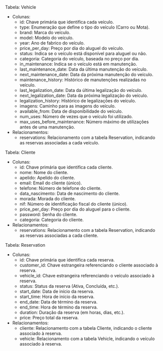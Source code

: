 Tabela: Vehicle
- Colunas:
  - id: Chave primária que identifica cada veículo.
  - type: Enumeração que define o tipo do veículo (Carro ou Mota).
  - brand: Marca do veículo.
  - model: Modelo do veículo.
  - year: Ano de fabrico do veículo.
  - price_per_day: Preço por dia do aluguel do veículo.
  - status: Indica se o veículo está disponível para aluguel ou não.
  - categoria: Categoria do veículo, baseada no preço por dia.
  - in_maintenance: Indica se o veículo está em manutenção.
  - last_maintenance_date: Data da última manutenção do veículo.
  - next_maintenance_date: Data da próxima manutenção do veículo.
  - maintenance_history: Histórico de manutenções realizadas no veículo.
  - last_legalization_date: Data da última legalização do veículo.
  - next_legalization_date: Data da próxima legalização do veículo.
  - legalization_history: Histórico de legalizações do veículo.
  - imagens: Caminho para as imagens do veículo.
  - available_from: Data de disponibilidade do veículo.
  - num_uses: Número de vezes que o veículo foi utilizado.
  - max_uses_before_maintenance: Número máximo de utilizações antes de uma manutenção.
- Relacionamentos:
  - reservations: Relacionamento com a tabela Reservation, indicando as reservas associadas a cada veículo.

Tabela: Cliente
- Colunas:
  - id: Chave primária que identifica cada cliente.
  - nome: Nome do cliente.
  - apelido: Apelido do cliente.
  - email: Email do cliente (único).
  - telefone: Número de telefone do cliente.
  - data_nascimento: Data de nascimento do cliente.
  - morada: Morada do cliente.
  - nif: Número de identificação fiscal do cliente (único).
  - price_per_day: Preço por dia do aluguel para o cliente.
  - password: Senha do cliente.
  - categoria: Categoria do cliente.
- Relacionamentos:
  - reservations: Relacionamento com a tabela Reservation, indicando as reservas associadas a cada cliente.

Tabela: Reservation
- Colunas:
  - id: Chave primária que identifica cada reserva.
  - customer_id: Chave estrangeira referenciando o cliente associado à reserva.
  - vehicle_id: Chave estrangeira referenciando o veículo associado à reserva.
  - status: Status da reserva (Ativa, Concluída, etc.).
  - start_date: Data de início da reserva.
  - start_time: Hora de início da reserva.
  - end_date: Data de término da reserva.
  - end_time: Hora de término da reserva.
  - duration: Duração da reserva (em horas, dias, etc.).
  - price: Preço total da reserva.
- Relacionamentos:
  - cliente: Relacionamento com a tabela Cliente, indicando o cliente associado à reserva.
  - vehicle: Relacionamento com a tabela Vehicle, indicando o veículo associado à reserva.